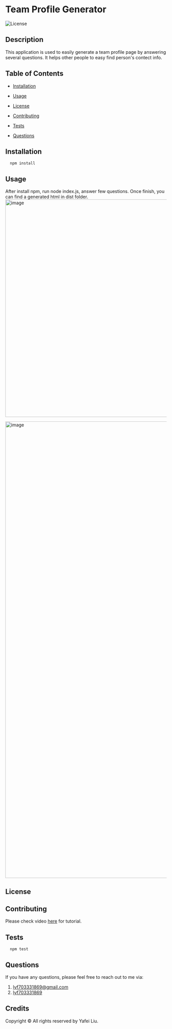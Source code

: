 
  # Team Profile Generator
  ![License](https://img.shields.io/badge/license-MIT-green?style=for-the-badge&logo=appveyor)

  ## Description
  This application is used to easily generate a team profile page by answering several questions. It helps other people to easy find person's contect info.
  

  ## Table of Contents

  * [Installation](#installation)

  * [Usage](#usage)

  * [License](#license)

  * [Contributing](#contributing)

  * [Tests](#tests)

  * [Questions](#questions)


  ## Installation
```
  npm install
```

  ## Usage

  After install npm, run node index.js, answer few questions. Once finish, you can find a generated html in dist folder.
  <img width="680" alt="image" src="https://user-images.githubusercontent.com/103960619/172527831-0388f6b4-1246-40c7-a697-e3c04793af11.png">

  <img width="1427" alt="image" src="https://user-images.githubusercontent.com/103960619/172527591-635bc383-bed6-4c9d-aa4c-2dd55020bb65.png">


  ## License


  ## Contributing

  Please check video [here](https://www.youtube.com/watch?v=fYWOkRfJQP4) for tutorial.
  

  ## Tests
```
  npm test
```

  ## Questions
  
  If you have any questions, please feel free to reach out to me via:
  1. lyf703331869@gmail.com
  2. [lyf703331869](https://github.com/lyf703331869)
  
  
  ## Credits
  Copyright © All rights reserved by Yafei Liu.   
